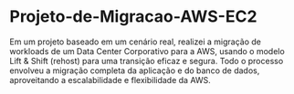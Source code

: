 # Projeto-de-Migracao-AWS-EC2
Em um projeto baseado em um cenário real, realizei a migração de workloads de um Data Center Corporativo para a AWS, usando o modelo Lift &amp; Shift (rehost) para uma transição eficaz e segura. Todo o processo envolveu a migração completa da aplicação e do banco de dados, aproveitando a escalabilidade e flexibilidade da AWS.
